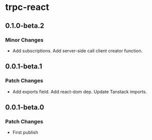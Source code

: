 # trpc-react

## 0.1.0-beta.2

### Minor Changes

- Add subscriptions. Add server-side call client creator function.

## 0.0.1-beta.1

### Patch Changes

- Add exports field. Add react-dom dep. Update Tanstack imports.

## 0.0.1-beta.0

### Patch Changes

- First publish
